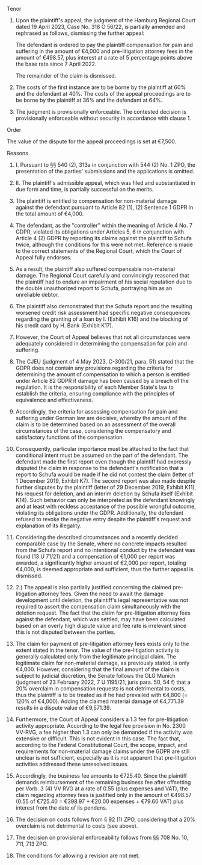 Tenor

1. Upon the plaintiff's appeal, the judgment of the Hamburg Regional Court dated 19 April 2023, Case No. 318 O 56/22, is partially amended and rephrased as follows, dismissing the further appeal:

    The defendant is ordered to pay the plaintiff compensation for pain and suffering in the amount of €4,000 and pre-litigation attorney fees in the amount of €498.57, plus interest at a rate of 5 percentage points above the base rate since 7 April 2022.

    The remainder of the claim is dismissed.

2. The costs of the first instance are to be borne by the plaintiff at 60% and the defendant at 40%. The costs of the appeal proceedings are to be borne by the plaintiff at 36% and the defendant at 64%.

3. The judgment is provisionally enforceable.
    The contested decision is provisionally enforceable without security in accordance with clause 1.

Order

The value of the dispute for the appeal proceedings is set at €7,500.

Reasons

1. I. Pursuant to §§ 540 (2), 313a in conjunction with 544 (2) No. 1 ZPO, the presentation of the parties' submissions and the applications is omitted.

2. II. The plaintiff's admissible appeal, which was filed and substantiated in due form and time, is partially successful on the merits.

3. The plaintiff is entitled to compensation for non-material damage against the defendant pursuant to Article 82 (1), (2) Sentence 1 GDPR in the total amount of €4,000.

4. The defendant, as the "controller" within the meaning of Article 4 No. 7 GDPR, violated its obligations under Articles 5, 6 in conjunction with Article 4 (2) GDPR by reporting its claims against the plaintiff to Schufa twice, although the conditions for this were not met. Reference is made to the correct statements of the Regional Court, which the Court of Appeal fully endorses.

5. As a result, the plaintiff also suffered compensable non-material damage. The Regional Court carefully and convincingly reasoned that the plaintiff had to endure an impairment of his social reputation due to the double unauthorized report to Schufa, portraying him as an unreliable debtor.

6. The plaintiff also demonstrated that the Schufa report and the resulting worsened credit risk assessment had specific negative consequences regarding the granting of a loan by I. (Exhibit K16) and the blocking of his credit card by H. Bank (Exhibit K17).

7. However, the Court of Appeal believes that not all circumstances were adequately considered in determining the compensation for pain and suffering.

8. The CJEU (judgment of 4 May 2023, C-300/21, para. 51) stated that the GDPR does not contain any provisions regarding the criteria for determining the amount of compensation to which a person is entitled under Article 82 GDPR if damage has been caused by a breach of the regulation. It is the responsibility of each Member State's law to establish the criteria, ensuring compliance with the principles of equivalence and effectiveness.

9. Accordingly, the criteria for assessing compensation for pain and suffering under German law are decisive, whereby the amount of the claim is to be determined based on an assessment of the overall circumstances of the case, considering the compensatory and satisfactory functions of the compensation.

10. Consequently, particular importance must be attached to the fact that conditional intent must be assumed on the part of the defendant. The defendant made the first report even though the plaintiff had expressly disputed the claim in response to the defendant's notification that a report to Schufa would be made if he did not contest the claim (letter of 1 December 2019, Exhibit K7). The second report was also made despite further disputes by the plaintiff (letter of 29 December 2019, Exhibit K11), his request for deletion, and an interim deletion by Schufa itself (Exhibit K14). Such behavior can only be interpreted as the defendant knowingly and at least with reckless acceptance of the possible wrongful outcome, violating its obligations under the GDPR. Additionally, the defendant refused to revoke the negative entry despite the plaintiff's request and explanation of its illegality.

11. Considering the described circumstances and a recently decided comparable case by the Senate, where no concrete impacts resulted from the Schufa report and no intentional conduct by the defendant was found (13 U 71/21) and a compensation of €1,000 per report was awarded, a significantly higher amount of €2,000 per report, totaling €4,000, is deemed appropriate and sufficient, thus the further appeal is dismissed.

12. 2.) The appeal is also partially justified concerning the claimed pre-litigation attorney fees. Given the need to await the damage development until deletion, the plaintiff's legal representative was not required to assert the compensation claim simultaneously with the deletion request. The fact that the claim for pre-litigation attorney fees against the defendant, which was settled, may have been calculated based on an overly high dispute value and fee rate is irrelevant since this is not disputed between the parties.

13. The claim for payment of pre-litigation attorney fees exists only to the extent stated in the tenor. The value of the pre-litigation activity is generally calculated only from the legitimate principal claim. The legitimate claim for non-material damage, as previously stated, is only €4,000. However, considering that the final amount of the claim is subject to judicial discretion, the Senate follows the OLG Munich (judgment of 23 February 2022, 7 U 1195/21, juris para. 50, 54 f) that a 20% overclaim in compensation requests is not detrimental to costs, thus the plaintiff is to be treated as if he had prevailed with €4,800 (= 120% of €4,000). Adding the claimed material damage of €4,771.39 results in a dispute value of €9,571.39.

14. Furthermore, the Court of Appeal considers a 1.3 fee for pre-litigation activity appropriate. According to the legal fee provision in No. 2300 VV-RVG, a fee higher than 1.3 can only be demanded if the activity was extensive or difficult. This is not evident in this case. The fact that, according to the Federal Constitutional Court, the scope, impact, and requirements for non-material damage claims under the GDPR are still unclear is not sufficient, especially as it is not apparent that pre-litigation activities addressed these unresolved issues.

15. Accordingly, the business fee amounts to €725.40. Since the plaintiff demands reimbursement of the remaining business fee after offsetting per Vorb. 3 (4) VV RVG at a rate of 0.55 (plus expenses and VAT), the claim regarding attorney fees is justified only in the amount of €498.57 (0.55 of €725.40 = €398.97 + €20.00 expenses + €79.60 VAT) plus interest from the date of lis pendens.

16. The decision on costs follows from § 92 (1) ZPO, considering that a 20% overclaim is not detrimental to costs (see above).

17. The decision on provisional enforceability follows from §§ 708 No. 10, 711, 713 ZPO.

18. The conditions for allowing a revision are not met.
